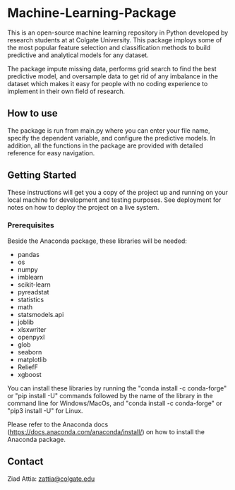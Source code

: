 # Machine-Learning-Package

This is an open-source machine learning repository in Python developed by research students at at Colgate University. This package imploys some of the most popular feature selection and classification methods to build predictive and analytical models for any dataset.

The package impute missing data, performs grid search to find the best predictive model, and oversample data to get rid of any imbalance in the dataset which makes it easy for people with no coding experience to implement in their own field of research.

## How to use

The package is run from main.py where you can enter your file name, specify the dependent variable, and configure the predictive models. 
In addition, all the functions in the package are provided with detailed reference for easy navigation.

## Getting Started

These instructions will get you a copy of the project up and running on your local machine for development and testing purposes. See deployment for notes on how to deploy the project on a live system.

### Prerequisites

Beside the Anaconda package, these libraries will be needed:
* pandas
* os
* numpy
* imblearn
* scikit-learn
* pyreadstat
* statistics
* math
* statsmodels.api
* joblib
* xlsxwriter
* openpyxl
* glob
* seaborn
* matplotlib
* ReliefF
* xgboost

You can install these libraries by running the "conda install -c conda-forge" or "pip install -U" commands followed by the name of the library in the command line for Windows/MacOs, and "conda install -c conda-forge" or "pip3 install -U" for Linux.

Please refer to the Anaconda docs (https://docs.anaconda.com/anaconda/install/) on how to install the Anaconda package.

## Contact

Ziad Attia: zattia@colgate.edu

